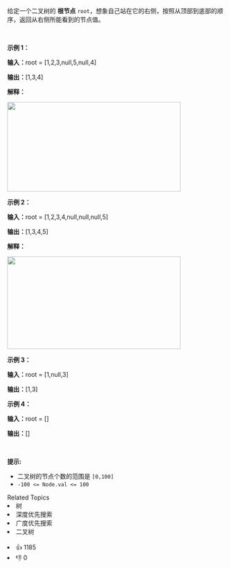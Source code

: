 <p>给定一个二叉树的 <strong>根节点</strong> <code>root</code>，想象自己站在它的右侧，按照从顶部到底部的顺序，返回从右侧所能看到的节点值。</p>

<p>&nbsp;</p>

<p><strong class="example">示例 1：</strong></p>

<div class="example-block"> 
 <p><span class="example-io"><b>输入：</b>root = [1,2,3,null,5,null,4]</span></p> 
</div>

<p><strong>输出：</strong><span class="example-io">[1,3,4]</span></p>

<p><strong>解释：</strong></p>

<p><img alt="" src="https://assets.leetcode.com/uploads/2024/11/24/tmpd5jn43fs-1.png" style="width: 400px; height: 207px;" /></p>

<p><strong class="example">示例 2：</strong></p>

<div class="example-block"> 
 <p><span class="example-io"><b>输入：</b>root = [1,2,3,4,null,null,null,5]</span></p> 
</div>

<p><span class="example-io"><b>输出：</b>[1,3,4,5]</span></p>

<p><strong>解释：</strong></p>

<p><img alt="" src="https://assets.leetcode.com/uploads/2024/11/24/tmpkpe40xeh-1.png" style="width: 400px; height: 214px;" /></p>

<p><strong class="example">示例 3：</strong></p>

<div class="example-block"> 
 <p><strong>输入：</strong><span class="example-io">root = [1,null,3]</span></p> 
</div>

<p><strong>输出：</strong><span class="example-io">[1,3]</span></p>

<p><strong class="example">示例 4：</strong></p>

<div class="example-block"> 
 <p><span class="example-io"><b>输入：</b>root = []</span></p> 
</div>

<p><strong>输出：</strong><span class="example-io">[]</span></p>

<p>&nbsp;</p>

<p><strong>提示:</strong></p>

<ul> 
 <li>二叉树的节点个数的范围是 <code>[0,100]</code></li> 
 <li>
  <meta charset="UTF-8" /><code>-100&nbsp;&lt;= Node.val &lt;= 100</code>&nbsp;</li> 
</ul>

<div><div>Related Topics</div><div><li>树</li><li>深度优先搜索</li><li>广度优先搜索</li><li>二叉树</li></div></div><br><div><li>👍 1185</li><li>👎 0</li></div>